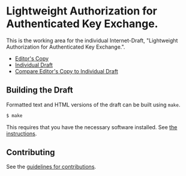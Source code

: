 # Lightweight Authorization for Authenticated Key Exchange.

This is the working area for the individual Internet-Draft, "Lightweight Authorization for Authenticated Key Exchange.".

* [Editor's Copy](https://EricssonResearch.github.io/ace-ake-authz/#go.draft-selander-ace-ake-authz.html)
* [Individual Draft](https://tools.ietf.org/html/draft-selander-ace-ake-authz)
* [Compare Editor's Copy to Individual Draft](https://EricssonResearch.github.io/ace-ake-authz/#go.draft-selander-ace-ake-authz.diff)

## Building the Draft

Formatted text and HTML versions of the draft can be built using `make`.

```sh
$ make
```

This requires that you have the necessary software installed.  See
[the instructions](https://github.com/martinthomson/i-d-template/blob/master/doc/SETUP.md).


## Contributing

See the
[guidelines for contributions](https://github.com/EricssonResearch/lake-fv/blob/master/CONTRIBUTING.md).
